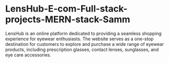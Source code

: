 # LensHub-E-com-Full-stack-projects-MERN-stack-Samm
LensHub is an online platform dedicated to providing a seamless shopping experience for eyewear enthusiasts. The website serves as a one-stop destination for customers to explore and purchase a wide range of eyewear products, including prescription glasses, contact lenses, sunglasses, and eye care accessories.

